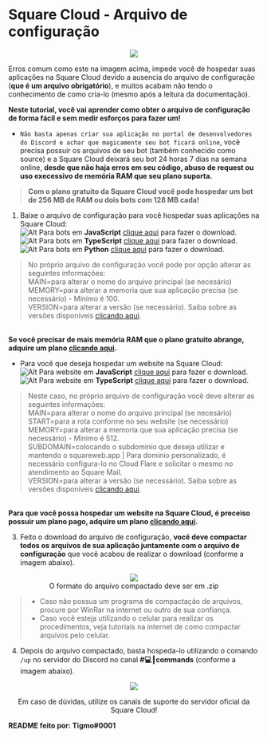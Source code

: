 # Square Cloud - Arquivo de configuração
<p align="center">
  <img src="https://cdn.discordapp.com/attachments/876871715593011231/1060941671828820069/Erro.png">
</p>

Erros comum como este na imagem acima, impede você de hospedar suas aplicações na Square Cloud devido a ausencia do arquivo de configuração (**que é um arquivo obrigatório**), e muitos acabam não tendo o conhecimento de como cria-lo (mesmo após a leitura da documentação).

**Neste tutorial, você vai aprender como obter o arquivo de configuração de forma fácil e sem medir esforços para fazer um!**

- `Não basta apenas criar sua aplicação no portal de desenvolvedores do Discord e achar que magicamente seu bot ficará online`, você precisa possuir os arquivos de seu bot (também conhecido como source) e a Square Cloud deixará seu bot 24 horas 7 dias na semana online, **desde que não haja erros em seu código, abuso de request ou uso execessivo de memória RAM que seu plano suporta.**
> **Com o plano gratuito da Square Cloud você pode hospedar um bot de 256 MB de RAM ou dois bots com 128 MB cada!**
1. Baixe o arquivo de configuração para você hospedar suas aplicações na Square Cloud:
<br />![Alt](https://cdn.discordapp.com/emojis/899029262319890482.png?size=20) Para bots em **JavaScript** [clique aqui](https://cdn.discordapp.com/attachments/876871715593011231/1060953347970052157/squarecloud.app) para fazer o download.
<br />![Alt](https://cdn.discordapp.com/emojis/899848336000053248.png?size=20) Para bots em **TypeScript** [clique aqui](https://cdn.discordapp.com/attachments/876871715593011231/1060952913846997092/squarecloud.app) para fazer o download.
<br />![Alt](https://cdn.discordapp.com/emojis/899029744484495471.png?size=20) Para bots em **Python** [clique aqui](https://cdn.discordapp.com/attachments/876871715593011231/1060953987341357186/squarecloud.app) para fazer o download.
> No próprio arquivo de configuração você pode por opção alterar as seguintes informações:
> <br />MAIN=para alterar o nome do arquivo principal (se necesário)
> <br />MEMORY=para alterar a memoria que sua aplicação precisa (se necessário) - Mínimo é 100.
> <br />VERSION=para alterar a versão (se necessário). Saiba sobre as versões disponíveis [clicando aqui](https://docs.squarecloud.app/suporte/como-hospedar#versoes-disponiveis-e-recomendadas).

**<br />Se você precisar de mais memória RAM que o plano gratuito abrange, adquire um plano [clicando aqui](https://squarecloud.app/plans).**

- Para você que deseja hospedar um website na Square Cloud:
<br />![Alt](https://cdn.discordapp.com/emojis/899029262319890482.png?size=20) Para website em **JavaScript** [clique aqui](https://cdn.discordapp.com/attachments/876871715593011231/1060962482782474340/squarecloud.app) para fazer o download.
<br />![Alt](https://cdn.discordapp.com/emojis/899848336000053248.png?size=20) Para website em **TypeScript** [clique aqui](https://cdn.discordapp.com/attachments/876871715593011231/1060964722851205160/squarecloud.app) para fazer o download.
> Neste caso, no próprio arquivo de configuração você deve alterar as seguintes informações:
> <br />MAIN=para alterar o nome do arquivo principal (se necesário)
> <br />START=para a rota conforme no seu website (se necessário)
> <br />MEMORY=para alterar a memoria que sua aplicação precisa (se necessário) - Mínimo é 512.
> <br />SUBDOMAIN=colocando o subdominio que deseja utilizar e mantendo o squareweb.app | Para dominio personalizado, é necessário configura-lo no Cloud Flare e solicitar o mesmo no atendimento ao Square Mail.
> <br />VERSION=para alterar a versão (se necessário). Saiba sobre as versões disponíveis [clicando aqui](https://docs.squarecloud.app/suporte/como-hospedar#versoes-disponiveis-e-recomendadas).

**<br />Para que você possa hospedar um website na Square Cloud, é preceiso possuir um plano pago, adquire um plano [clicando aqui](https://squarecloud.app/plans).**

3. Feito o download do arquivo de configuração, **você deve compactar todos os arquivos de sua aplicação juntamente com o arquivo de configuração** que você acabou de realizar o download (conforme a imagem abaixo).
<p align="center">
  <img src="https://cdn.discordapp.com/attachments/876871715593011231/1060958834669137960/compactar.png">
<br />O formato do arquivo compactado deve ser em .zip
</p>

> - Caso não possua um programa de compactação de arquivos, procure por WinRar na internet ou outro de sua confiança.
> - Caso você esteja utilizando o celular para realizar os procedimentos, veja tutoriais na internet de como compactar arquivos pelo celular.
4. Depois do arquivo compactado, basta hospeda-lo utilizando o comando `/up` no servidor do Discord no canal **#💻┃commands** (conforme a imagem abaixo).
<p align="center">
  <img src="https://cdn.discordapp.com/attachments/876871715593011231/1060970073898106910/hospedar.png">
</p>
<p align="center">Em caso de dúvidas, utilize os canais de suporte do servidor oficial da Square Cloud!
</p>

**README feito por: Tigmo#0001**
